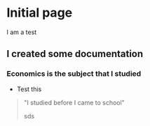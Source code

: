 # Initial page

I am a test



## I created some documentation

### Economics is the subject that I studied

* Test this

> "I studied before I came to school"
>
> sds




